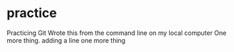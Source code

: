 # practice
Practicing Git
Wrote this from the command line on my local computer
One more thing.
adding a line
one more thing
